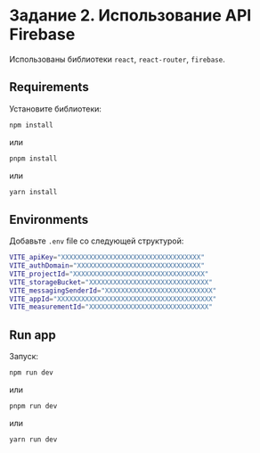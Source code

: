 # Задание 2. Использование API Firebase

Использованы библиотеки `react`, `react-router`, `firebase`.

## Requirements

Установите библиотеки:

```bash
npm install
```

или

```bash
pnpm install
```

или

```bash
yarn install
```

## Environments

Добавьте `.env` file со следующей структурой:

```bash
VITE_apiKey="XXXXXXXXXXXXXXXXXXXXXXXXXXXXXXXXXXX"
VITE_authDomain="XXXXXXXXXXXXXXXXXXXXXXXXXXXXXXX"
VITE_projectId="XXXXXXXXXXXXXXXXXXXXXXXXXXXXXXXXX"
VITE_storageBucket="XXXXXXXXXXXXXXXXXXXXXXXXXXXXXX"
VITE_messagingSenderId="XXXXXXXXXXXXXXXXXXXXXXXXXXX"
VITE_appId="XXXXXXXXXXXXXXXXXXXXXXXXXXXXXXXXXXXXXXX"
VITE_measurementId="XXXXXXXXXXXXXXXXXXXXXXXXXXXXXX"
```

## Run app

Запуск:

```bash
npm run dev
```

или

```bash
pnpm run dev
```

или

```bash
yarn run dev
```
